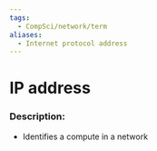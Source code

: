 ```yaml
---
tags:
  - CompSci/network/term
aliases:
  - Internet protocol address
---
```

# IP address
### Description:
- Identifies a compute in a network


